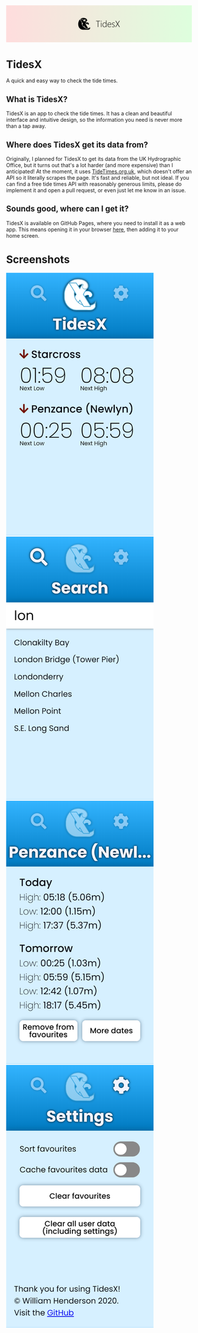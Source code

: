 ![TidesX Banner](images/banner.png)

# TidesX
A quick and easy way to check the tide times.

## What is TidesX?
TidesX is an app to check the tide times. It has a clean and beautiful interface and intuitive design, so the information you need is never more than a tap away.

## Where does TidesX get its data from?
Originally, I planned for TidesX to get its data from the UK Hydrographic Office, but it turns out that's a lot harder (and more expensive) than I anticipated! At the moment, it uses [TideTimes.org.uk](https://tidetimes.org.uk), which doesn't offer an API so it literally scrapes the page. It's fast and reliable, but not ideal. If you can find a free tide times API with reasonably generous limits, please do implement it and open a pull request, or even just let me know in an issue.

## Sounds good, where can I get it?
TidesX is available on GitHub Pages, where you need to install it as a web app. This means opening it in your browser [here](https://w-henderson.github.io/TidesX), then adding it to your home screen.

# Screenshots
<img src="images/screenshots/homepage.png" width=400>
<img src="images/screenshots/search.png" width=400>
<img src="images/screenshots/detail.png" width=400>
<img src="images/screenshots/settings.png" width=400>
